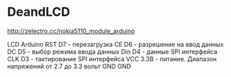 # DeandLCD
http://zelectro.cc/nokia5110_module_arduino

LCD  Arduino
RST	 D7 - перезагрузка
CE	 D6 - разрешение на ввод данных
DC	 D5 - выбор режима ввода данных
Din	 D4 - данные SPI интерфейса
CLK	 D3 - тактирование SPI интерфейса
VCC	 3.3В - питание. Диапазон напряжений от 2.7 до 3.3 вольт
GND	 GND